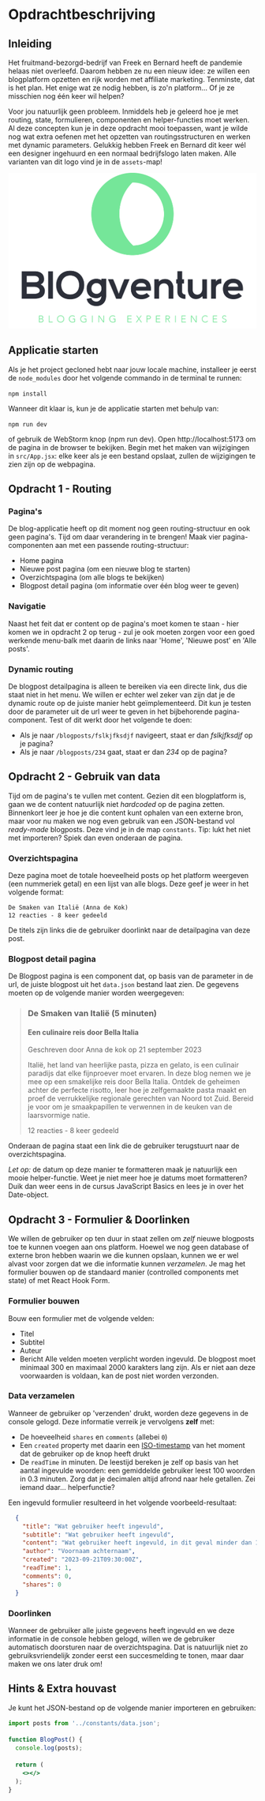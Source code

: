 # Opdrachtbeschrijving

## Inleiding
Het fruitmand-bezorgd-bedrijf van Freek en Bernard heeft de pandemie helaas niet overleefd. Daarom hebben ze nu een nieuw idee: ze willen een blogplatform opzetten en rijk worden met affiliate marketing. Tenminste, dat is het plan. Het enige wat ze nodig hebben, is zo'n platform... Of je ze misschien nog één keer wil helpen?

Voor jou natuurlijk geen probleem. Inmiddels heb je geleerd hoe je met routing, state, formulieren, componenten en helper-functies moet werken. Al deze concepten kun je in deze opdracht mooi toepassen, want je wilde nog wat extra oefenen met het opzetten van routingsstructuren en werken met dynamic parameters. Gelukkig hebben Freek en Bernard dit keer wél een designer ingehuurd en een normaal bedrijfslogo laten maken. Alle varianten van dit logo vind je in de `assets`-map!

![logo.png](src/assets/logo-black.png)

## Applicatie starten
Als je het project gecloned hebt naar jouw locale machine, installeer je eerst de `node_modules` door het volgende commando in de terminal te runnen:

`npm install`

Wanneer dit klaar is, kun je de applicatie starten met behulp van:

`npm run dev`

of gebruik de WebStorm knop (npm run dev). Open http://localhost:5173 om de pagina in de browser te bekijken. Begin met het maken van wijzigingen in `src/App.jsx`: elke keer als je een bestand opslaat, zullen de wijzigingen te zien zijn op de webpagina.

## Opdracht 1 - Routing

### Pagina's
De blog-applicatie heeft op dit moment nog geen routing-structuur en ook geen pagina's. Tijd om daar verandering in te brengen! Maak vier pagina-componenten aan met een passende routing-structuur:
* Home pagina
* Nieuwe post pagina (om een nieuwe blog te starten)
* Overzichtspagina (om alle blogs te bekijken)
* Blogpost detail pagina (om informatie over één blog weer te geven)

### Navigatie
Naast het feit dat er content op de pagina's moet komen te staan - hier komen we in opdracht 2 op terug - zul je ook moeten zorgen voor een goed werkende menu-balk met daarin de links naar 'Home', 'Nieuwe post' en 'Alle posts'.

### Dynamic routing
De blogpost detailpagina is alleen te bereiken via een directe link, dus die staat niet in het menu. We willen er echter wel zeker van zijn dat je de dynamic route op de juiste manier hebt geïmplementeerd. Dit kun je testen door de parameter uit de url weer te geven in het bijbehorende pagina-component. Test of dit werkt door het volgende te doen:
* Als je naar `/blogposts/fslkjfksdjf` navigeert, staat er dan _fslkjfksdjf_ op je pagina?
* Als je naar `/blogposts/234` gaat, staat er dan _234_ op de pagina?

## Opdracht 2 - Gebruik van data
Tijd om de pagina's te vullen met content. Gezien dit een blogplatform is, gaan we de content natuurlijk niet _hardcoded_ op de pagina zetten. Binnenkort leer je hoe je die content kunt ophalen van een externe bron, maar voor nu maken we nog even gebruik van een JSON-bestand vol _ready-made_ blogposts. Deze vind je in de map `constants`. Tip: lukt het niet met importeren? Spiek dan even onderaan de pagina.

### Overzichtspagina
Deze pagina moet de totale hoeveelheid posts op het platform weergeven (een nummeriek getal) en een lijst van alle blogs. Deze geef je weer in het volgende format:

```
De Smaken van Italië (Anna de Kok)
12 reacties - 8 keer gedeeld
```

De titels zijn links die de gebruiker doorlinkt naar de detailpagina van deze post.

### Blogpost detail pagina
De Blogpost pagina is een component dat, op basis van de parameter in de url, de juiste blogpost uit het `data.json` bestand laat zien. De gegevens moeten op de volgende manier worden weergegeven:

>
> ### De Smaken van Italië (5 minuten)
> #### Een culinaire reis door Bella Italia
> Geschreven door Anna de kok op 21 september 2023
> 
> Italië, het land van heerlijke pasta, pizza en gelato, is een culinair paradijs dat elke fijnproever moet ervaren. In deze blog nemen we je mee op een smakelijke reis door Bella Italia. Ontdek de geheimen achter de perfecte risotto, leer hoe je zelfgemaakte pasta maakt en proef de verrukkelijke regionale gerechten van Noord tot Zuid. Bereid je voor om je smaakpapillen te verwennen in de keuken van de laarsvormige natie.
> 
> 12 reacties - 8 keer gedeeld
> 

Onderaan de pagina staat een link die de gebruiker terugstuurt naar de overzichtspagina.

_Let op:_ de datum op deze manier te formatteren maak je natuurlijk een mooie helper-functie. Weet je niet meer hoe je datums moet formatteren? Duik dan weer eens in de cursus JavaScript Basics en lees je in over het Date-object.

## Opdracht 3 - Formulier & Doorlinken
We willen de gebruiker op ten duur in staat zellen om _zelf_ nieuwe blogposts toe te kunnen voegen aan ons platform. Hoewel we nog geen database of externe bron hebben waarin we die kunnen opslaan, kunnen we er wel alvast voor zorgen dat we die informatie kunnen _verzamelen_. Je mag het formulier bouwen op de standaard manier (controlled components met state) of met React Hook Form.

### Formulier bouwen
Bouw een formulier met de volgende velden:
* Titel
* Subtitel
* Auteur
* Bericht
Alle velden moeten verplicht worden ingevuld. De blogpost moet minimaal 300 en maximaal 2000 karakters lang zijn. Als er niet aan deze voorwaarden is voldaan, kan de post niet worden verzonden.

### Data verzamelen
Wanneer de gebruiker op 'verzenden' drukt, worden deze gegevens in de console gelogd. Deze informatie verreik je vervolgens **zelf** met:
* De hoeveelheid `shares` en `comments` (allebei `0`)
* Een `created` property met daarin een [ISO-timestamp](https://developer.mozilla.org/en-US/docs/Web/JavaScript/Reference/Global_Objects/Date/toISOString) van het moment dat de gebruiker op de knop heeft drukt
* De `readTime` in minuten. De leestijd bereken je zelf op basis van het aantal ingevulde woorden: een gemiddelde gebruiker leest 100 woorden in 0.3 minuten. Zorg dat je decimalen altijd afrond naar hele getallen. Zei iemand daar... helperfunctie?

Een ingevuld formulier resulteerd in het volgende voorbeeld-resultaat:

```json
  {
    "title": "Wat gebruiker heeft ingevuld",
    "subtitle": "Wat gebruiker heeft ingevuld",
    "content": "Wat gebruiker heeft ingevuld, in dit geval minder dan 100 woorden",
    "author": "Voornaam achternaam",
    "created": "2023-09-21T09:30:00Z",
    "readTime": 1,
    "comments": 0,
    "shares": 0
  }
```

### Doorlinken

Wanneer de gebruiker alle juiste gegevens heeft ingevuld en we deze informatie in de console hebben gelogd, willen we de gebruiker automatisch doorsturen naar de overzichtspagina. Dat is natuurlijk niet zo gebruiksvriendelijk zonder eerst een succesmelding te tonen, maar daar maken we ons later druk om!

## Hints & Extra houvast
Je kunt het JSON-bestand op de volgende manier importeren en gebruiken:

```jsx
import posts from '../constants/data.json';

function BlogPost() {
  console.log(posts);
  
  return (
    <></>
  );
}
```

